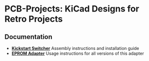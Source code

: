 # PCB-Projects: KiCad Designs for Retro Projects


## Documentation

- [**Kickstart Switcher**](/docs/kickstart-switcher/v1/README.md)
  Assembly instructions and installation guide
- [**EPROM Adapter**](/docs/eprom-adapter/README.md)
  Usage instructions for all versions of this adapter
